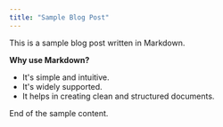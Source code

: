 ```yaml
---
title: "Sample Blog Post"
---
```


This is a sample blog post written in Markdown.

**Why use Markdown?**
- It's simple and intuitive.
- It's widely supported.
- It helps in creating clean and structured documents.

End of the sample content.
